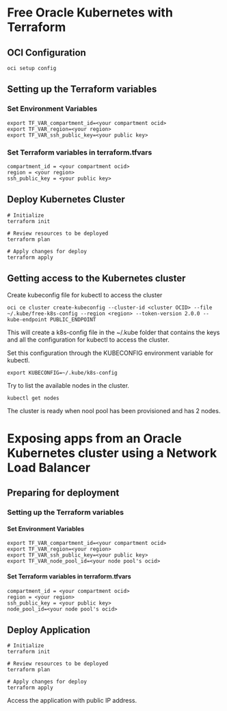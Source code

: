 # Free Oracle Kubernetes with Terraform

## OCI Configuration
```
oci setup config
```

## Setting up the Terraform variables

### Set Environment Variables
```
export TF_VAR_compartment_id=<your compartment ocid>
export TF_VAR_region=<your region>
export TF_VAR_ssh_public_key=<your public key>
```

### Set Terraform variables in terraform.tfvars
```
compartment_id = <your compartment ocid>
region = <your region>
ssh_public_key = <your public key>
```

## Deploy Kubernetes Cluster
```
# Initialize
terraform init

# Review resources to be deployed
terraform plan

# Apply changes for deploy
terraform apply
```


## Getting access to the Kubernetes cluster

Create kubeconfig file for kubectl to access the cluster
```
oci ce cluster create-kubeconfig --cluster-id <cluster OCID> --file ~/.kube/free-k8s-config --region <region> --token-version 2.0.0 --kube-endpoint PUBLIC_ENDPOINT
```

This will create a k8s-config file in the ~/.kube folder that contains the keys and all the configuration for kubectl to access the cluster.

Set this configuration through the KUBECONFIG environment variable for kubectl.

```
export KUBECONFIG=~/.kube/k8s-config
```

Try to list the available nodes in the cluster.

```
kubectl get nodes
```

The cluster is ready when nool pool has been provisioned and has 2 nodes.


# Exposing apps from an Oracle Kubernetes cluster using a Network Load Balancer 

## Preparing for deployment

### Setting up the Terraform variables

#### Set Environment Variables
```
export TF_VAR_compartment_id=<your compartment ocid>
export TF_VAR_region=<your region>
export TF_VAR_ssh_public_key=<your public key>
export TF_VAR_node_pool_id=<your node pool's ocid>
```

#### Set Terraform variables in terraform.tfvars
```
compartment_id = <your compartment ocid>
region = <your region>
ssh_public_key = <your public key>
node_pool_id=<your node pool's ocid>
```

## Deploy Application
```
# Initialize
terraform init

# Review resources to be deployed
terraform plan

# Apply changes for deploy
terraform apply
```

Access the application with public IP address.